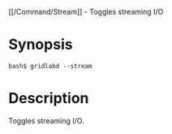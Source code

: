 [[/Command/Stream]] -  Toggles streaming I/O

# Synopsis
~~~
bash$ gridlabd --stream                                                
~~~

# Description

 Toggles streaming I/O.

